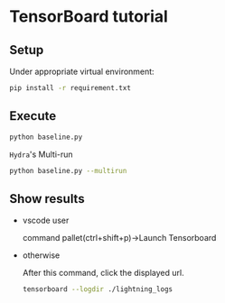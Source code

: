 # TensorBoard tutorial

## Setup
Under appropriate virtual environment:
```sh
pip install -r requirement.txt
```

## Execute

```sh
python baseline.py
```
`Hydra`'s Multi-run
```sh
python baseline.py --multirun
```

## Show results

- vscode user

  command pallet(ctrl+shift+p)->Launch Tensorboard

- otherwise

  After this command, click the displayed url. 
  ```sh
  tensorboard --logdir ./lightning_logs
  ```
